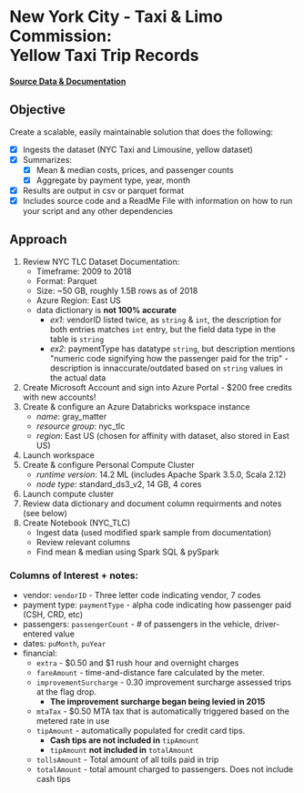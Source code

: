 # New York City - Taxi & Limo Commission:<br/>Yellow Taxi Trip Records
#### [Source Data & Documentation](https://learn.microsoft.com/en-us/azure/open-datasets/dataset-taxi-yellow?tabs=azureml-opendatasets)

## Objective
Create a scalable, easily maintainable solution that does the following: 
- [x] Ingests the dataset (NYC Taxi and Limousine, yellow dataset) 
- [x] Summarizes:
  - [x] Mean & median costs, prices, and passenger counts
  - [x] Aggregate by payment type, year, month
- [x] Results are output in csv or parquet format
- [x] Includes source code and a ReadMe File with information on how to run your script and any other dependencies

## Approach
1. Review NYC TLC Dataset Documentation:
   - Timeframe: 2009 to 2018
   - Format: Parquet
   - Size: ~50 GB, roughly 1.5B rows as of 2018
   - Azure Region: East US 
   - data dictionary is **not 100% accurate**
     - *ex1*: vendorID listed twice, as `string` & `int`, the description for both entries matches `int` entry, but the field data type in the table is `string`
     - *ex2*: paymentType has datatype `string`, but description mentions "numeric code signifying how the passenger paid for the trip" - description is innaccurate/outdated based on `string` values in the actual data
2. Create Microsoft Account and sign into Azure Portal - $200 free credits with new accounts!
3. Create & configure an Azure Databricks workspace instance 
   - *name*: gray_matter
   - *resource group*: nyc_tlc
   - *region*: East US (chosen for affinity with dataset, also stored in East US)
4. Launch workspace
5. Create & configure Personal Compute Cluster
   - *runtime version*: 14.2 ML (includes Apache Spark 3.5.0, Scala 2.12)
   - *node type*: standard_ds3_v2, 14 GB, 4 cores
6. Launch compute cluster
7. Review data dictionary and document column requirments and notes (see below)
8. Create Notebook (NYC_TLC)
   - Ingest data (used modified spark sample from documentation)
   - Review relevant columns
   - Find mean & median using Spark SQL & pySpark

### Columns of Interest + notes:
 * vendor: `vendorID` - Three letter code indicating vendor, 7 codes
 * payment type: `paymentType` - alpha code indicating how passenger paid (CSH, CRD, etc)
 * passengers: `passengerCount` - # of passengers in the vehicle, driver-entered value
 * dates: `puMonth`, `puYear`
 * financial:
    - `extra` - $0.50 and $1 rush hour and overnight charges
    - `fareAmount` - time-and-distance fare calculated by the meter.
    - `improvementSurcharge` - 0.30 improvement surcharge assessed trips at the flag drop. 
      - **The improvement surcharge began being levied in 2015**
    - `mtaTax` - $0.50 MTA tax that is automatically triggered based on the metered rate in use
    - `tipAmount` - automatically populated for credit card tips.
      - **Cash tips are not included in** `tipAmount`
      - `tipAmount` **not included in** `totalAmount`
    - `tollsAmount` - Total amount of all tolls paid in trip
    - `totalAmount` - total amount charged to passengers. Does not include cash tips
